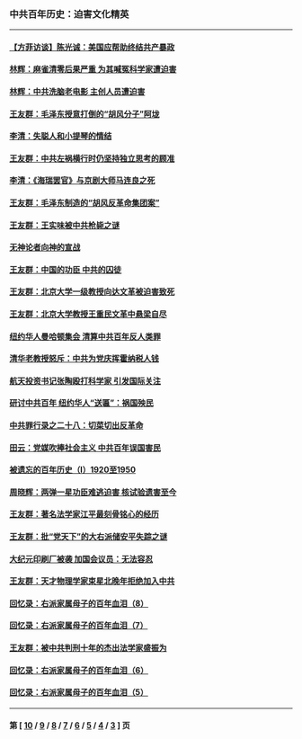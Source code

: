 ### 中共百年历史：迫害文化精英
---
#### [【方菲访谈】陈光诚：美国应帮助终结共产暴政](../../pages/nf1176111/n13759521.md?06280430) 
#### [林辉：麻雀清零后果严重 为其喊冤科学家遭迫害](../../pages/nf1176111/n13746900.md?06280430) 
#### [林辉：中共洗脑老电影 主创人员遭迫害](../../pages/nf1176111/n13699437.md?06280430) 
#### [王友群：毛泽东授意打倒的“胡风分子”阿垅](../../pages/nf1176111/n13592541.md?06280430) 
#### [李清：失聪人和小提琴的情结](../../pages/nf1176111/n13459280.md?06280430) 
#### [王友群：中共左祸横行时仍坚持独立思考的顾准](../../pages/nf1176111/n13444722.md?06280430) 
#### [李清：《海瑞罢官》与京剧大师马连良之死](../../pages/nf1176111/n13412316.md?06280430) 
#### [王友群：毛泽东制造的“胡风反革命集团案”](../../pages/nf1176111/n13324909.md?06280430) 
#### [王友群：王实味被中共枪毙之谜](../../pages/nf1176111/n13307502.md?06280430) 
#### [无神论者向神的宣战](../../pages/nf1176111/n13281535.md?06280430) 
#### [王友群：中国的功臣 中共的囚徒](../../pages/nf1176111/n13291790.md?06280430) 
#### [王友群：北京大学一级教授向达文革被迫害致死](../../pages/nf1176111/n13150966.md?06280430) 
#### [王友群：北京大学教授王重民文革中悬梁自尽](../../pages/nf1176111/n13084645.md?06280430) 
#### [纽约华人曼哈顿集会 清算中共百年反人类罪](../../pages/nf1176111/n13084157.md?06280430) 
#### [清华老教授怒斥：中共为党庆挥霍纳税人钱](../../pages/nf1176111/n13071430.md?06280430) 
#### [航天投资书记张陶殴打科学家 引发国际关注](../../pages/nf1176111/n13069132.md?06280430) 
#### [研讨中共百年 纽约华人“送匾”：祸国殃民](../../pages/nf1176111/n13057367.md?06280430) 
#### [中共罪行录之二十八：切菜切出反革命](../../pages/nf1176111/n13030600.md?06280430) 
#### [田云：党媒吹捧社会主义 中共百年误国害民](../../pages/nf1176111/n13006682.md?06280430) 
#### [被遗忘的百年历史（I）1920至1950](../../pages/nf1176111/n12986411.md?06280430) 
#### [周晓辉：两弹一星功臣难逃迫害 核试验遗害至今](../../pages/nf1176111/n12974997.md?06280430) 
#### [王友群：著名法学家江平最刻骨铭心的经历](../../pages/nf1176111/n12970787.md?06280430) 
#### [王友群：批“党天下”的大右派储安平失踪之谜](../../pages/nf1176111/n12954229.md?06280430) 
#### [大纪元印刷厂被袭 加国会议员：无法容忍](../../pages/nf1176111/n12883028.md?06280430) 
#### [王友群：天才物理学家束星北晚年拒绝加入中共](../../pages/nf1176111/n12792913.md?06280430) 
#### [回忆录：右派家属母子的百年血泪（8）](../../pages/nf1176111/n12706196.md?06280430) 
#### [回忆录：右派家属母子的百年血泪（7）](../../pages/nf1176111/n12706191.md?06280430) 
#### [王友群：被中共判刑十年的杰出法学家盛振为](../../pages/nf1176111/n12706141.md?06280430) 
#### [回忆录：右派家属母子的百年血泪（6）](../../pages/nf1176111/n12698863.md?06280430) 
#### [回忆录：右派家属母子的百年血泪（5）](../../pages/nf1176111/n12692515.md?06280430) 

---
#### 第 [ [10](./10.md?06280430) / [9](./9.md?06280430) / [8](./8.md?06280430) / [7](./7.md?06280430) / [6](./6.md?06280430) / [5](./5.md?06280430) / [4](./4.md?06280430) / [3](./3.md?06280430) ] 页
